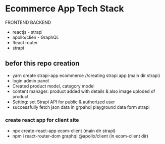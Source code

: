 # Ecommerce App Tech Stack
FRONTEND            BACKEND
- reactjs           - strapi
- apollo/clien      - GraphQL
- React router      
- strapi


## befor this repo creation
- yarn create strapi-app ecommerce //creating strapi app (main dir strapi)
- login admin panel
- Created product model, category model
- content manager: product added with details & also image uploded of product
- Setting: set Strapi API for public & authorized user
- successfully fetch json data in grpahql playground data form strapi

### create react app for client site
- npx create-react-app ecom-client (main dir strapi)
- npm i react-router-dom graphql @apollo/client (in ecom-client dir)




